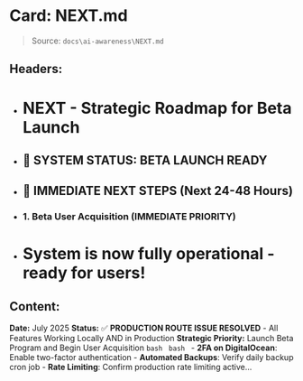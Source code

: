 # Card: NEXT.md

> Source: `docs\ai-awareness\NEXT.md`

## Headers:
- # NEXT - Strategic Roadmap for Beta Launch
- ## 🎉 SYSTEM STATUS: BETA LAUNCH READY
- ## 🚀 IMMEDIATE NEXT STEPS (Next 24-48 Hours)
- ### 1. Beta User Acquisition (IMMEDIATE PRIORITY)
- # System is now fully operational - ready for users!

## Content:
**Date:** July 2025   **Status:** ✅ **PRODUCTION ROUTE ISSUE RESOLVED** - All Features Working Locally AND in Production   **Strategic Priority:** Launch Beta Program and Begin User Acquisition ```bash ``` ```bash ``` - **2FA on DigitalOcean**: Enable two-factor authentication - **Automated Backups**: Verify daily backup cron job - **Rate Limiting**: Confirm production rate limiting active...
